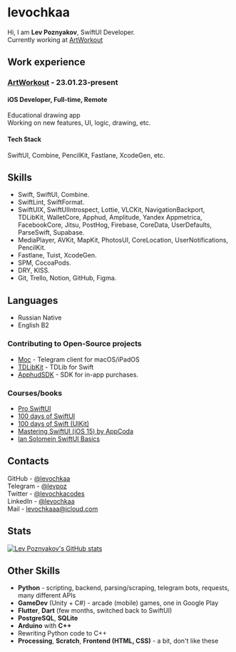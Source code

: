# levochkaa
Hi, I am **Lev Poznyakov**, SwiftUI Developer.\
Currently working at [ArtWorkout](https://apps.apple.com/us/app/artworkout-learn-how-to-draw/id1564657118)

## Work experience

### [ArtWorkout](https://apps.apple.com/us/app/artworkout-learn-how-to-draw/id1564657118) - 23.01.23-present
#### iOS Developer, Full-time, Remote
Educational drawing app\
Working on new features, UI, logic, drawing, etc.
#### Tech Stack
SwiftUI, Combine, PencilKit, Fastlane, XcodeGen, etc.

## Skills
- Swift, SwiftUI, Combine.
- SwiftLint, SwiftFormat.
- SwiftUIX, SwiftUIIntrospect, Lottie, VLCKit, NavigationBackport, TDLibKit, WalletCore, Apphud, Amplitude, Yandex Appmetrica, FacebookCore, Jitsu, PostHog, Firebase, CoreData, UserDefaults, ParseSwift, Supabase.
- MediaPlayer, AVKit, MapKit, PhotosUI, CoreLocation, UserNotifications, PencilKit.
- Fastlane, Tuist, XcodeGen.
- SPM, CocoaPods.
- DRY, KISS.
- Git, Trello, Notion, GitHub, Figma.

## Languages
- Russian Native
- English B2

### Contributing to Open-Source projects
- [Moc](https://github.com/mock-foundation/moc) - Telegram client for macOS/iPadOS
- [TDLibKit](https://github.com/Swiftgram/TDLibKit) - TDLib for Swift
- [ApphudSDK](https://github.com/apphud/ApphudSDK) - SDK for in-app purchases.

### Courses/books
- [Pro SwiftUI](https://www.hackingwithswift.com/store/pro-swiftui)
- [100 days of SwiftUI](https://www.hackingwithswift.com/100/swiftui)
- [100 days of Swift (UIKit)](https://www.hackingwithswift.com/100)
- [Mastering SwiftUI (iOS 15) by AppCoda](https://www.appcoda.com/swiftui/)
- [Ian Solomein SwiftUI Basics](https://www.youtube.com/playlist?list=PLUb9K99oQb2t7TIFVQbht6KxWvJApvRu4)

## Contacts
GitHub - [@levochkaa](https://github.com/levochkaa/)\
Telegram - [@levpoz](https://levpoz.t.me/)\
Twitter - [@levochkacodes](https://twitter.com/levochkacodes/)\
LinkedIn - [@levochkaa](https://linkedin.com/in/levochkaa/)\
Mail - [levochkaaa@icloud.com](mailto:\levochkaaa@icloud.com)

## Stats
[![Lev Poznyakov's GitHub stats](https://github-readme-stats-sigma-five.vercel.app/api?username=levochkaa&show_icons=true&theme=dark)](https://github.com/anuraghazra/github-readme-stats)

## Other Skills
- **Python** - scripting, backend, parsing/scraping, telegram bots, requests, many different APIs
- **GameDev** (Unity + C#) - arcade (mobile) games, one in Google Play
- **Flutter**, **Dart** (few months, switched back to SwiftUI)
- **PostgreSQL**, **SQLite**
- **Arduino** with **C++**
- Rewriting Python code to C++
- **Processing**, **Scratch**, **Frontend (HTML, CSS)** - a bit, don't like these
